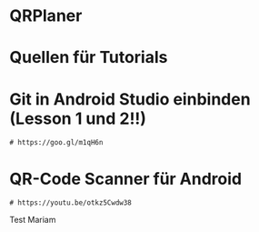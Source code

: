 # QRPlaner

# Quellen für Tutorials

# Git in Android Studio einbinden (Lesson 1 und 2!!)
    # https://goo.gl/m1qH6n

# QR-Code Scanner für Android
    # https://youtu.be/otkz5Cwdw38 

Test Mariam